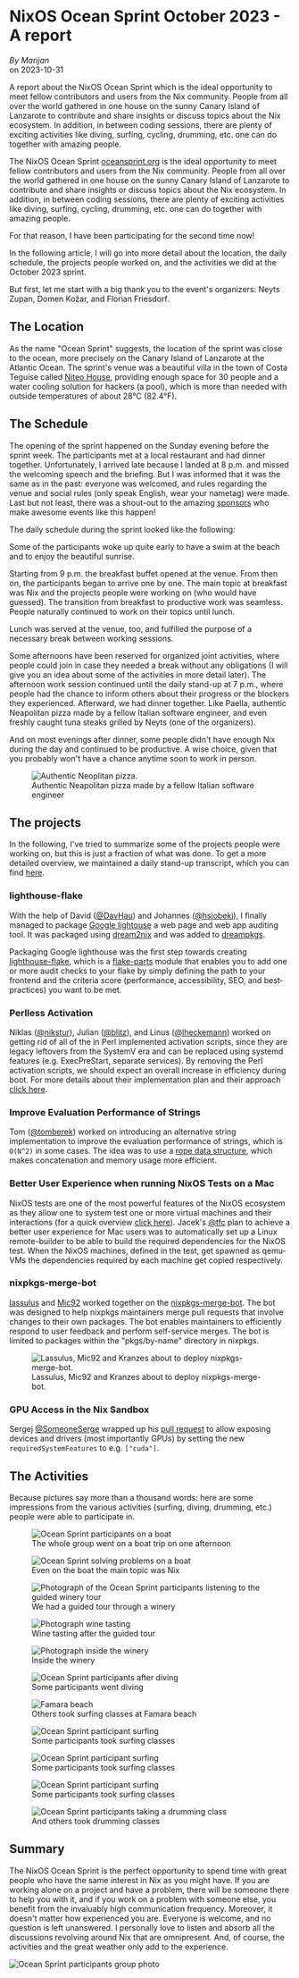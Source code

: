 <h1 id="title">NixOS Ocean Sprint October 2023 - A report</h1>
<p>
  <address>By <a rel="author">Marijan</a></address> on <time id="post-date" datetime="2023-10-31">2023-10-31</time>
</p>

<p id="excerpt">
  A report about the NixOS Ocean Sprint which is the ideal opportunity to meet fellow contributors and users from the Nix community. People from all over the world gathered in one house on the sunny Canary Island of Lanzarote to contribute and share insights or discuss topics about the Nix ecosystem. In addition, in between coding sessions, there are plenty of exciting activities like diving, surfing, cycling, drumming, etc. one can do together with amazing people.
</p>

The NixOS Ocean Sprint [oceansprint.org](https://oceansprint.org/) is the ideal opportunity to meet fellow contributors and users from the Nix community.
People from all over the world gathered in one house on the sunny Canary Island of Lanzarote to contribute and share insights or discuss topics about the Nix ecosystem.
In addition, in between coding sessions, there are plenty of exciting activities like diving, surfing, cycling, drumming, etc. one can do together with amazing people.

For that reason, I have been participating for the second time now!

In the following article, I will go into more detail about the location, the daily schedule, the projects people worked on, and the activities we did at the October 2023 sprint.

But first, let me start with a big thank you to the event's organizers: Neyts Zupan, Domen Kožar, and Florian Friesdorf.

## The Location

As the name "Ocean Sprint" suggests, the location of the sprint was close to the ocean, more precisely on the Canary Island of Lanzarote at the Atlantic Ocean.
The sprint's venue was a beautiful villa in the town of Costa Teguise called [Niteo House](https://house.niteo.co/), providing enough space for 30 people and a water cooling solution for hackers (a pool), which is more than needed with outside temperatures of about 28°C (82.4°F).

## The Schedule

The opening of the sprint happened on the Sunday evening before the sprint week.
The participants met at a local restaurant and had dinner together.
Unfortunately, I arrived late because I landed at 8 p.m. and missed the welcoming speech and the briefing.
But I was informed that it was the same as in the past: everyone was welcomed, and rules regarding the venue and social rules (only speak English, wear your nametag) were made.
Last but not least, there was a shout-out to the amazing [sponsors](https://oceansprint.org/#sponsors) who make awesome events like this happen!

The daily schedule during the sprint looked like the following:

Some of the participants woke up quite early to have a swim at the beach and to enjoy the beautiful sunrise.

Starting from 9 p.m. the breakfast buffet opened at the venue. From then on, the participants began to arrive one by one. The main topic at breakfast was Nix and the projects people were working on (who would have guessed). The transition from breakfast to productive work was seamless. People naturally continued to work on their topics until lunch.

Lunch was served at the venue, too, and fulfilled the purpose of a necessary break between working sessions.

Some afternoons have been reserved for organized joint activities, where people could join in case they needed a break without any obligations (I will give you an idea about some of the activities in more detail later).
The afternoon work session continued until the daily stand-up at 7 p.m., where people had the chance to inform others about their progress or the blockers they experienced.
Afterward, we had dinner together. Like Paella, authentic Neapolitan pizza made by a fellow Italian software engineer, and even freshly caught tuna steaks grilled by Neyts (one of the organizers).

And on most evenings after dinner, some people didn't have enough Nix during the day and continued to be productive. A wise choice, given that you probably won't have a chance anytime soon to work in person.

<figure>
    <img class="m-auto md:h-72" src="/images/nixos-oceansprint-2023-10/pizza.jpg"
         alt="Authentic Neoplitan pizza." >
    <figcaption class="m-auto text-center">Authentic Neapolitan pizza made by a fellow Italian software engineer</figcaption>
</figure>

## The projects

In the following, I've tried to summarize some of the projects people were working on, but this is just a fraction of what was done. To get a more detailed overview, we maintained a daily stand-up transcript, which you can find [here](https://pad.lassul.us/os23-projects).

### lighthouse-flake

With the help of David ([@DavHau](https://github.com/DavHau)) and Johannes ([@hsjobeki](https://github.com/hsjobeki)), I finally managed to package [Google lightouse](https://github.com/GoogleChrome/lighthouse) a web page and web app auditing tool. It was packaged using [dream2nix](https://github.com/nix-community/dream2nix) and was added to [dreampkgs](https://github.com/nix-community/dreampkgs/blob/main/packages/lighthouse/default.nix).

Packaging Google lighthouse was the first step towards creating [lighthouse-flake](https://github.com/marijanp/lighthouse-flake), which is a [flake-parts](https://flake.parts/) module that enables you to add one or more audit checks to your flake by simply defining the path to your frontend and the criteria score (performance, accessibility, SEO, and best-practices) you want to be met.

### Perlless Activation

Niklas ([@nikstur](https://github.com/nikstur)), Julian ([@blitz](https://github.com/blitz)), and Linus ([@lheckemann](https://github.com/lheckemann)) worked on getting rid of all of the in Perl implemented activation scripts, since they are legacy leftovers from the SystemV era and can be replaced using systemd features (e.g. ExecPreStart, separate services). By removing the Perl activation scripts, we should expect an overall increase in efficiency during boot. For more details about their implementation plan and their approach [click here](https://pad.lassul.us/perlless-activation).

### Improve Evaluation Performance of Strings

Tom ([@tomberek](https://github.com/tomberek)) worked on introducing an alternative string implementation to improve the evaluation performance of strings, which is `O(N^2)` in some cases. The idea was to use a [rope data structure](<https://en.wikipedia.org/wiki/Rope_(data_structure)>), which makes concatenation and memory usage more efficient.

### Better User Experience when running NixOS Tests on a Mac

NixOS tests are one of the most powerful features of the NixOS ecosystem as they allow one to system test one or more virtual machines and their interactions (for a quick overview [click here](https://nixcademy.com/2023/10/24/nixos-integration-tests/)). Jacek's [@tfc](https://github.com/tfc/) plan to achieve a better user experience for Mac users was to automatically set up a Linux remote-builder to be able to build the required dependencies for the NixOS test. When the NixOS machines, defined in the test, get spawned as qemu-VMs the dependencies required by each machine get copied respectively.

### nixpkgs-merge-bot

[lassulus](https://github.com/lassulus) and [Mic92](https://github.com/Mic92/) worked together on the [nixpkgs-merge-bot](https://github.com/nixos/nixpkgs-merge-bot). The bot was designed to help nixpkgs maintainers merge pull requests that involve changes to their own packages. The bot enables maintainers to efficiently respond to user feedback and perform self-service merges. The bot is limited to packages within the "pkgs/by-name" directory in nixpkgs.

<figure>
    <img class="m-auto md:h-72" src="/images/nixos-oceansprint-2023-10/pool.jpg"
         alt="Lassulus, Mic92 and Kranzes about to deploy nixpkgs-merge-bot.">
    <figcaption class="m-auto text-center">Lassulus, Mic92 and Kranzes about to deploy nixpkgs-merge-bot.</figcaption>
</figure>

### GPU Access in the Nix Sandbox

Sergej [@SomeoneSerge](https://github.com/someoneserge) wrapped up his [pull request](https://github.com/NixOS/nixpkgs/pull/256230) to allow exposing devices and drivers (most importantly GPUs) by setting the new `requiredSystemFeatures` to e.g. `["cuda"]`.

## The Activities

Because pictures say more than a thousand words: here are some impressions from the various activities (surfing, diving, drumming, etc.) people were able to participate in.

<div class="carousel carousel-center rounded-box bg-neutral p-4 space-x-4 not-prose w-full">
    <div class="carousel-item">
        <figure>
            <img class="rounded-box max-h-72" src="/images/nixos-oceansprint-2023-10/boat_trip_0.jpg" alt="Ocean Sprint participants on a boat">
            <figcaption class="text-center">The whole group went on a boat trip on one afternoon</figcaption>
        </figure>
    </div>
    <div class="carousel-item">
        <figure>
            <img class="rounded-box max-h-72" src="/images/nixos-oceansprint-2023-10/boat_trip_1.jpg" alt="Ocean Sprint solving problems on a boat">
            <figcaption class="text-center">Even on the boat the main topic was Nix</figcaption>
        </figure>
    </div>
    <div class="carousel-item">
        <figure>
            <img src="/images/nixos-oceansprint-2023-10/wine_tasting_2.jpg" alt="Photograph of the Ocean Sprint participants listening to the guided winery tour" class="rounded-box max-h-72">
            <figcaption class="text-center">We had a guided tour through a winery</figcaption>
        </figure>
    </div>
    <div class="carousel-item">
        <figure>
            <img src="/images/nixos-oceansprint-2023-10/wine_tasting_0.jpg" alt="Photograph wine tasting" class="rounded-box max-h-72">
            <figcaption class="text-center">Wine tasting after the guided tour</figcaption>
        </figure>
    </div>
    <div class="carousel-item">
        <figure>
            <img src="/images/nixos-oceansprint-2023-10/wine_tasting_1.jpg" alt="Photograph inside the winery" class="rounded-box max-h-72">
            <figcaption class="text-center">Inside the winery</figcaption>
        </figure>
    </div>
    <div class="carousel-item">
        <figure>
            <img class="rounded-box max-h-72" src="/images/nixos-oceansprint-2023-10/diving.jpg" alt="Ocean Sprint participants after diving">
            <figcaption class="text-center">Some participants went diving</figcaption>
        </figure>
    </div>
    <div class="carousel-item">
        <figure>
            <img class="rounded-box max-h-72" src="/images/nixos-oceansprint-2023-10/surfing_0.jpg" alt="Famara beach">
            <figcaption class="text-center">Others took surfing classes at Famara beach</figcaption>
        </figure>
    </div>
    <div class="carousel-item">
        <figure>
            <img class="rounded-box max-h-72" src="/images/nixos-oceansprint-2023-10/surfing_1.jpg" alt="Ocean Sprint participant surfing">
            <figcaption class="text-center">Some participants took surfing classes</figcaption>
        </figure>
    </div>
    <div class="carousel-item">
        <figure>
            <img class="rounded-box max-h-72" src="/images/nixos-oceansprint-2023-10/surfing_2.jpg" alt="Ocean Sprint participant surfing">
            <figcaption class="text-center">Some participants took surfing classes</figcaption>
        </figure>
    </div>
    <div class="carousel-item">
        <figure>
            <img class="rounded-box max-h-72" src="/images/nixos-oceansprint-2023-10/surfing_3.jpg" alt="Ocean Sprint participant surfing">
            <figcaption class="text-center">Some participants took surfing classes</figcaption>
        </figure>
    </div>
    <div class="carousel-item">
        <figure>
            <img class="rounded-box max-h-72" src="/images/nixos-oceansprint-2023-10/drumming.jpg" alt="Ocean Sprint participants taking a drumming class">
            <figcaption class="text-center">And others took drumming classes</figcaption>
        </figure>
    </div>
</div>

## Summary

The NixOS Ocean Sprint is the perfect opportunity to spend time with great people who have the same interest in Nix as you might have. If you are working alone on a project and have a problem, there will be someone there to help you with it, and if you work on a problem with someone else, you benefit from the invaluably high communication frequency. Moreover, it doesn't matter how experienced you are. Everyone is welcome, and no question is left unanswered. I personally love to listen and absorb all the discussions revolving around Nix that are omnipresent. And, of course, the activities and the great weather only add to the experience.

<img src="/images/nixos-oceansprint-2023-10/group.jpg" alt="Ocean Sprint participants group photo">
